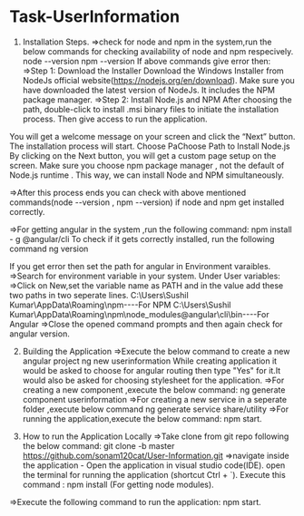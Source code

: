 # Task-UserInformation
1.	Installation Steps.
=>check for node and npm in the system,run the below commands for checking availability of node and npm respecively.
node --version
npm --version
If above commands give error then:
=>Step 1: Download the Installer
  Download the Windows Installer from NodeJs official website(https://nodejs.org/en/download). Make sure you have downloaded the latest version of NodeJs. It includes the NPM package manager.
=>Step 2: Install Node.js and NPM
  After choosing the path, double-click to install .msi binary files to initiate the installation process. Then give access to run the application.

  You will get a welcome message on your screen and click the “Next” button. The installation process will start.
  Choose PaChoose Path to Install Node.js
  By clicking on the Next button, you will get a custom page setup on the screen. Make sure you choose npm package manager , not the default of Node.js runtime . This way, we can install Node and NPM simultaneously.

  =>After this process ends you can check with above mentioned commands(node --version , npm --version) if node and npm get installed correctly.

=>For getting angular in the system ,run the following command:
npm install - g @angular/cli
To check if it gets correctly installed, run the following command
ng version

If you get error then set the path for angular in Environment varaibles.
=>Search for environment variable in your system.
Under User variables:
=>Click on New,set the variable name as PATH  and in the value add these two paths in two seperate lines.
C:\Users\Sushil Kumar\AppData\Roaming\npm----For NPM
C:\Users\Sushil Kumar\AppData\Roaming\npm\node_modules\@angular\cli\bin----For Angular
=>Close the opened command prompts and then again check for angular version.

2.	Building the Application
=>Execute the below command to create a new angular project
ng new userinformation
While creating application it would be asked to choose for angular routing then type "Yes" for it.It would also be asked for choosing stylesheet for the application.
=>For creating a new component ,execute the below command:
ng generate component userinformation
=>For creating a new service in a seperate folder ,execute below command
ng generate service share/utility
=>For running the application,execute the below command:
npm start.

3.	How to run the Application Locally
=>Take clone from git repo following the below command:
  git clone -b master https://github.com/sonam120cat/User-Information.git
=>navigate inside the application - Open the application in visual studio code(IDE).
open the terminal for running the application (shortcut Ctrl + `).
Execute this command : npm install (For getting node modules).

=>Execute the following command to run the application:
npm start.

